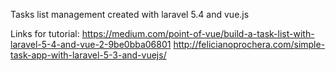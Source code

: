 Tasks list management created with laravel 5.4 and vue.js

Links for tutorial:
https://medium.com/point-of-vue/build-a-task-list-with-laravel-5-4-and-vue-2-9be0bba06801
http://felicianoprochera.com/simple-task-app-with-laravel-5-3-and-vuejs/
